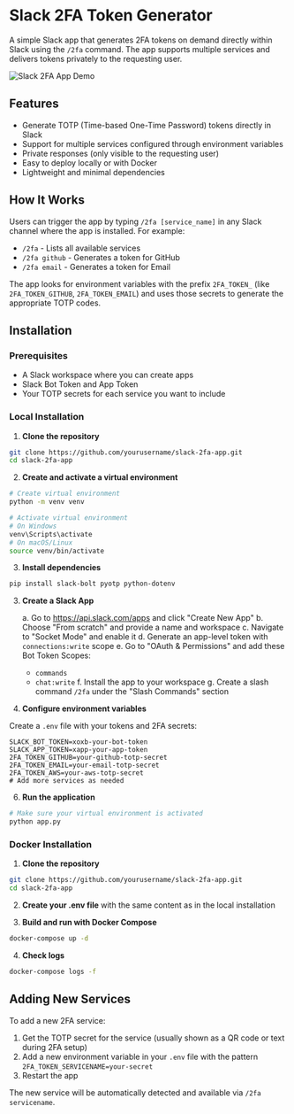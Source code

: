 # Slack 2FA Token Generator

A simple Slack app that generates 2FA tokens on demand directly within Slack using the `/2fa` command. The app supports multiple services and delivers tokens privately to the requesting user.

![Slack 2FA App Demo](https://api.placeholder.com/400/320)

## Features

- Generate TOTP (Time-based One-Time Password) tokens directly in Slack
- Support for multiple services configured through environment variables
- Private responses (only visible to the requesting user)
- Easy to deploy locally or with Docker
- Lightweight and minimal dependencies

## How It Works

Users can trigger the app by typing `/2fa [service_name]` in any Slack channel where the app is installed. For example:

- `/2fa` - Lists all available services
- `/2fa github` - Generates a token for GitHub
- `/2fa email` - Generates a token for Email

The app looks for environment variables with the prefix `2FA_TOKEN_` (like `2FA_TOKEN_GITHUB`, `2FA_TOKEN_EMAIL`) and uses those secrets to generate the appropriate TOTP codes.

## Installation

### Prerequisites

- A Slack workspace where you can create apps
- Slack Bot Token and App Token
- Your TOTP secrets for each service you want to include

### Local Installation

1. **Clone the repository**

```bash
git clone https://github.com/yourusername/slack-2fa-app.git
cd slack-2fa-app
```

2. **Create and activate a virtual environment**

```bash
# Create virtual environment
python -m venv venv

# Activate virtual environment
# On Windows
venv\Scripts\activate
# On macOS/Linux
source venv/bin/activate
```

3. **Install dependencies**

```bash
pip install slack-bolt pyotp python-dotenv
```

3. **Create a Slack App**

   a. Go to https://api.slack.com/apps and click "Create New App"
   b. Choose "From scratch" and provide a name and workspace
   c. Navigate to "Socket Mode" and enable it
   d. Generate an app-level token with `connections:write` scope
   e. Go to "OAuth & Permissions" and add these Bot Token Scopes:
      - `commands`
      - `chat:write`
   f. Install the app to your workspace
   g. Create a slash command `/2fa` under the "Slash Commands" section

4. **Configure environment variables**

Create a `.env` file with your tokens and 2FA secrets:

```
SLACK_BOT_TOKEN=xoxb-your-bot-token
SLACK_APP_TOKEN=xapp-your-app-token
2FA_TOKEN_GITHUB=your-github-totp-secret
2FA_TOKEN_EMAIL=your-email-totp-secret
2FA_TOKEN_AWS=your-aws-totp-secret
# Add more services as needed
```

6. **Run the application**

```bash
# Make sure your virtual environment is activated
python app.py
```

### Docker Installation

1. **Clone the repository**

```bash
git clone https://github.com/yourusername/slack-2fa-app.git
cd slack-2fa-app
```

2. **Create your .env file** with the same content as in the local installation

3. **Build and run with Docker Compose**

```bash
docker-compose up -d
```

4. **Check logs**

```bash
docker-compose logs -f
```

## Adding New Services

To add a new 2FA service:

1. Get the TOTP secret for the service (usually shown as a QR code or text during 2FA setup)
2. Add a new environment variable in your `.env` file with the pattern `2FA_TOKEN_SERVICENAME=your-secret`
3. Restart the app

The new service will be automatically detected and available via `/2fa servicename`.
